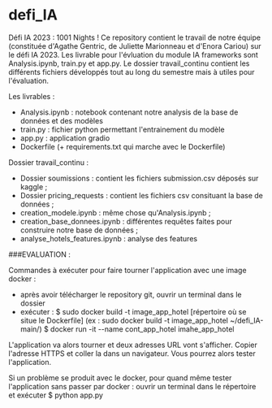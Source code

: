 # defi_IA

Défi IA 2023 : 1001 Nights !
Ce repository contient le travail de notre équipe (constituée d'Agathe Gentric, de Juliette Marionneau et d'Enora Cariou) sur le défi IA 2023. Les livrable pour l'évluation du module IA frameworks sont Analysis.ipynb, train.py et app.py. Le dossier travail_continu contient les différents fichiers développés tout au long du semestre mais à utiles pour l'évaluation. 

Les livrables :
- Analysis.ipynb : notebook contenant notre analysis de la base de données et des modèles
- train.py : fichier python permettant l'entrainement du modèle
- app.py : application gradio
- Dockerfile (+ requirements.txt qui marche avec le Dockerfile)


Dossier travail_continu :
- Dossier soumissions : contient les fichiers submission.csv déposés sur kaggle ;
- Dossier pricing_requests : contient les fichiers csv consituant la base de données ;
- creation_modele.ipynb : même chose qu'Analysis.ipynb ;
- creation_base_donnees.ipynb : différentes requêtes faites pour construire notre base de données ;
- analyse_hotels_features.ipynb : analyse des features


###EVALUATION :

Commandes à exécuter pour faire tourner l'application avec une image docker : 
- après avoir télécharger le repository git, ouvrir un terminal dans le dossier
- exécuter :  $ sudo docker build -t image_app_hotel [répertoire où se situe le Dockerfile]  (ex : sudo docker build -t image_app_hotel ~/defi_IA-main/)  $ docker run -it --name cont_app_hotel imahe_app_hotel

L'application va alors tourner et deux adresses URL vont s'afficher. Copier l'adresse HTTPS et coller la dans un navigateur. Vous pourrez alors tester l'application.

Si un problème se produit avec le docker, pour quand même tester l'application sans passer par docker : ouvrir un terminal dans le répertoire et exécuter
$ python app.py








